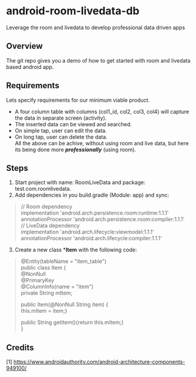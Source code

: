 # android-room-livedata-db
Leverage the room and livedata to develop professional data driven apps  
## Overview  
The git repo gives you a demo of how to get started with room and livedata based android app.  
## Requirements
Lets specify requirements for our minimum viable product.  
*  A four column table with columns (col1_id, col2, col3, col4) will capture the data in separate screen (activity).  
*  The inserted data can be viewed and searched.  
*  On simple tap, user can edit the data.  
*  On long tap, user can delete the data.  
All the above can be achive, without using room and live data, but here its being done more ***professionally*** (using room).
  
## Steps  
1.  Start project with name: RoomLiveData and package: test.com.roomlivedata.  
2.  Add dependencies in you build.gradle (Module: app) and sync:  
> // Room dependency  
>  implementation 'android.arch.persistence.room:runtime:1.1.1'  
>  annotationProcessor 'android.arch.persistence.room:compiler:1.1.1'  
>  // LiveData dependency  
>  implementation 'android.arch.lifecycle:viewmodel:1.1.1'  
>  annotationProcessor 'android.arch.lifecycle:compiler:1.1.1'  
3. Create a new class ***Item** with the following code:  

>  
> @Entity(tableName = "item_table")  
> public class Item {  
>    @NonNull  
>    @PrimaryKey  
>    @ColumnInfo(name = "item")  
>    private String mItem;  
>
>    public Item(@NonNull String item) {  
>        this.mItem = item;}  
>
>    public String getItem(){return this.mItem;}  
> }    


## Credits
[1]  https://www.androidauthority.com/android-architecture-components-949100/  

